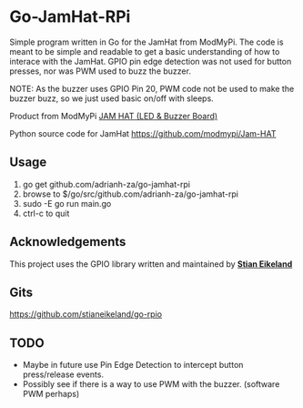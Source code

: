 # Go-JamHat-RPi

Simple program written in Go for the JamHat from ModMyPi.  The code is meant to be simple and readable to get a basic understanding of how to interace with the JamHat.  GPIO pin edge detection was not used for button presses, nor was PWM used to buzz the buzzer.

NOTE: As the buzzer uses GPIO Pin 20, PWM code not be used to make the buzzer buzz, so we just used basic on/off with sleeps.

Product from ModMyPi
<a href="https://www.modmypi.com/raspberry-pi/led-displays-and-drivers-1034/jam-hat" target="_blank">JAM HAT (LED & Buzzer Board)</a>

Python source code for JamHat
<a href="https://github.com/modmypi/Jam-HAT" target="_blank">https://github.com/modmypi/Jam-HAT</a>


## Usage ##

1) go get github.com/adrianh-za/go-jamhat-rpi
2) browse to $/go/src/github.com/adrianh-za/go-jamhat-rpi
3) sudo -E go run main.go
4) ctrl-c to quit


## Acknowledgements ##

This project uses the GPIO library written and maintained by <b><a href="https://github.com/stianeikeland" target="_blank">Stian Eikeland</a></b>


## Gits ##

https://github.com/stianeikeland/go-rpio

## TODO ##

* Maybe in future use Pin Edge Detection to intercept button press/release events.
* Possibly see if there is a way to use PWM with the buzzer. (software PWM perhaps)
